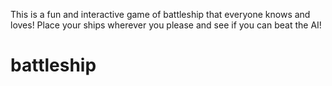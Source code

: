 This is a fun and interactive game of battleship that everyone knows and loves! Place your ships wherever you please and see if you can beat the AI! 
# battleship
